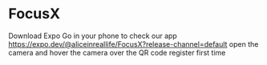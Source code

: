 # FocusX
Download Expo Go in your phone to check our app https://expo.dev/@aliceinreallife/FocusX?release-channel=default
open the camera and hover the camera over the QR code
register first time

